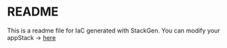 # README
This is a readme file for IaC generated with StackGen.
You can modify your appStack -> [here](http://stage.dev.stackgen.com/appstacks/bb2417b8-5782-4aeb-9728-d18dc21098bb)
